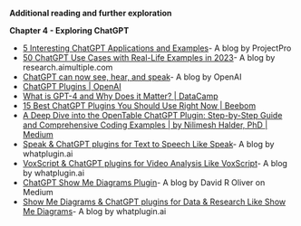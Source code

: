 **Additional reading and further exploration**

**Chapter 4 - Exploring ChatGPT**

* [5 Interesting ChatGPT Applications and Examples](https://www.projectpro.io/article/chatgpt-application-examples/713)- A blog by ProjectPro
* [50 ChatGPT Use Cases with Real-Life Examples in 2023](https://research.aimultiple.com/chatgpt-use-cases/)-  A blog by research.aimultiple.com
* [ChatGPT can now see, hear, and speak](https://openai.com/blog/chatgpt-can-now-see-hear-and-speak)-  A blog by OpenAI
* [ChatGPT Plugins | OpenAI](https://openai.com/blog/chatgpt-plugins)
* [What is GPT-4 and Why Does it Matter? | DataCamp](https://www.datacamp.com/blog/what-we-know-gpt4)
* [15 Best ChatGPT Plugins You Should Use Right Now | Beebom](https://beebom.com/best-chatgpt-plugins/)
* [A Deep Dive into the OpenTable ChatGPT Plugin: Step-by-Step Guide and Comprehensive Coding Examples | by Nilimesh Halder, PhD | Medium](https://medium.com/@HalderNilimesh/a-deep-dive-into-the-opentable-chatgpt-plugin-step-by-step-guide-and-comprehensive-coding-examples-9eb8dc6e6a4b)
* [Speak & ChatGPT plugins for Text to Speech Like Speak](https://www.whatplugin.ai/plugins/speak)- A blog by whatplugin.ai
* [VoxScript & ChatGPT plugins for Video Analysis Like VoxScript](https://www.whatplugin.ai/plugins/voxscript)- A blog by whatplugin.ai
* [ChatGPT Show Me Diagrams Plugin](https://medium.com/@davidroliver/chatgpt-show-me-diagrams-plugin-2301290cc7f1)-  A blog by David R Oliver on Medium
* [Show Me Diagrams & ChatGPT plugins for Data & Research Like Show Me Diagrams](https://www.whatplugin.ai/plugins/show-me-diagrams)-  A blog by whatplugin.ai